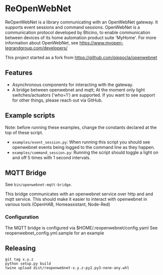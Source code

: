 # ReOpenWebNet

ReOpenWebNet is a library communicating with an OpenWebNet gateway. It supports event sessions and command sessions.
OpenWebNet is a communication protocol developed by Bticino, to enable communication between devices of its home automation product suite 'MyHome'.  For more information about OpenWebNet, see https://www.myopen-legrandgroup.com/developers/

This project started as a fork from https://github.com/pippocla/openwebnet

## Features

- Asynchronous components for interacting with the gateway.
- A bridge between openwebnet and mqtt; At the moment only light switches/actuators ('who=1') are supported. If you want to see support for other things, please reach out via GitHub. 

## Example scripts

Note: before running these examples, change the constants declared at the top of these script.

- `examples/event_session.py`: When running this script you should see openwebnet events being logged to the command line as they happen.
- `examples/command_session.py`: Running the script should toggle a light on and off 5 times with 1 second intervals. 

## MQTT Bridge

See `bin/openwebnet-mqtt-bridge`.

This bridge communicates with an openwebnet service over http and and mqtt service.
This should make it easier to interact with openwebnet in various tools (OpenHAB, Homeassistant, Node-Red)

### Configuration

The MQTT bridge is configured via $HOME/.reopenwebnet/config.yaml
See reopenwebnet_config.yml.sample for an example

## Releasing

    git tag x.y.z
    python setup.py build
    twine upload dist/reopenwebnet-x.y.z-py2.py3-none-any.whl

